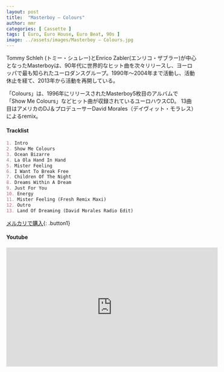 ```yaml
---
layout: post
title:  "Masterboy – Colours"
author: mmr
categories: [ Cassette ]
tags: [ Euro, Euro House, Euro Beat, 90s ]
image: ../assets/images/Masterboy – Colours.jpg
---
```


Tommy Schleh (トミー・シュレー)とEnrico Zabler(エンリコ・ザブラー)が中心となったMasterboyは、90年代に世界的なヒット曲を次々リリースし、ヨーロッパで最も知られたユーロダンスグループ。1990年〜2004年まで活動し、活動休止を経て、2013年から活動を再開している。

「Colours」は、1996年にリリースされたMasterboy5枚目のアルバムで「Show Me Colours」などヒット曲が収録されているユーロハウスCD。
13曲目はアメリカのDJ＆プロデューサーDavid Morales（デイヴィット・モラレス）によるremix。

#### Tracklist
```md
1. Intro
2. Show Me Colours
3. Ocean Bizarre
4. La Ola Hand In Hand
5. Mister Feeling
6. I Want To Break Free
7. Children Of The Night
8. Dreams Within A Dream
9. Just For You
10. Energy
11. Mister Feeling (Fresh Remix Maxi)
12. Outro
13. Land Of Dreaming (David Morales Radio Edit)
```

[メルカリで購入](https://jp.mercari.com/item/m91794133464?afid=6142608987){: .button1}

#### Youtube 
<iframe width="560" height="315" src="https://www.youtube.com/embed/HogCrhWzZ8M?si=jiaqEA-jtBTiVMym" title="YouTube video player" frameborder="0" allow="accelerometer; autoplay; clipboard-write; encrypted-media; gyroscope; picture-in-picture; web-share" referrerpolicy="strict-origin-when-cross-origin" allowfullscreen></iframe>